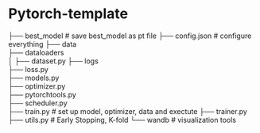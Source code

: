 # Pytorch-template

├── best_model # save best_model as pt file
├── config.json # configure everything
├── data  
├── dataloaders    
│   ├── dataset.py 
├── logs  
├── loss.py  
├── models.py  
├── optimizer.py  
├── pytorchtools.py  
├── scheduler.py  
├── train.py # set up model, optimizer, data and exectute
├── trainer.py  
├── utils.py # Early Stopping, K-fold
└── wandb # visualization tools

